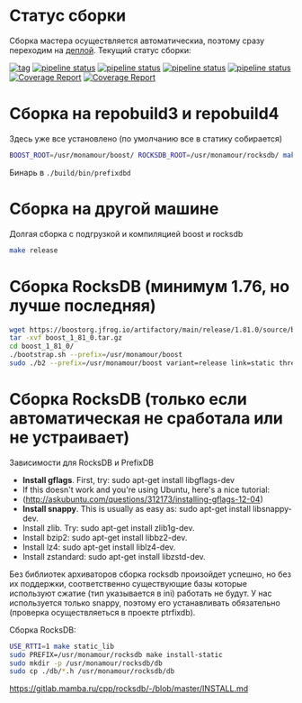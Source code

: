 # Статус сборки 

Сборка мастера осуществляется автоматическиa, поэтому сразу переходим на [деплой](deploy.md). Текущий статус сборки:

[![tag](https://img.shields.io/github/v/tag/mambaru/prefixdbd.svg?sort=semver)](https://github.com/mambaru/prefixdbd/tree/master)
[![pipeline status](https://gitlab.mamba.ru/cpp/prefixdbd/badges/master/pipeline.svg)](http://github.lan/cpp/prefixdbd/commits/master)
[![pipeline status](https://gitlab.mamba.ru/cpp/prefixdbd/badges/pre-release/pipeline.svg)](http://github.lan/cpp/prefixdbd/commits/master)
[![pipeline status](https://gitlab.mamba.ru/cpp/prefixdbd/badges/devel/pipeline.svg)](http://github.lan/cpp/prefixdbd/commits/devel)
[![pipeline status](https://gitlab.mamba.ru/cpp/prefixdbd/badges/wip-devel/pipeline.svg)](http://github.lan/cpp/prefixdbd/commits/wip-devel)
[![Coverage Report](https://gitlab.mamba.ru/cpp/prefixdbd/badges/pre-release/coverage.svg)](http://github.lan/cpp/prefixdbd/commits/master)
[![Coverage Report](https://gitlab.mamba.ru/cpp/wfc_prefixdb/badges/pre-release/coverage.svg)](http://github.lan/cpp/wfc_prefixdb/commits/master)

# Сборка на repobuild3 и repobuild4

Здесь уже все установлено (по умолчанию все в статику собирается)

```bash
BOOST_ROOT=/usr/monamour/boost/ ROCKSDB_ROOT=/usr/monamour/rocksdb/ make release ARGS=-j4
```

Бинарь в `./build/bin/prefixdbd`

# Сборка на другой машине 

Долгая сборка с подгрузкой и компиляцией boost и rocksdb

```bash
make release
```

# Сборка RocksDB (минимум 1.76, но лучше последняя)
```bash
wget https://boostorg.jfrog.io/artifactory/main/release/1.81.0/source/boost_1_81_0.tar.gz
tar -xvf boost_1_81_0.tar.gz
cd boost_1_81_0/
./bootstrap.sh --prefix=/usr/monamour/boost
sudo ./b2 --prefix=/usr/monamour/boost variant=release link=static threading=multi runtime-link=static install
```

# Сборка RocksDB (только если автоматическая не сработала или не устраивает)

Зависимости для RocksDB и PrefixDB
* **Install gflags**. First, try: sudo apt-get install libgflags-dev
* If this doesn't work and you're using Ubuntu, here's a nice tutorial:
* (http://askubuntu.com/questions/312173/installing-gflags-12-04)
* **Install snappy**. This is usually as easy as: sudo apt-get install libsnappy-dev.
* Install zlib. Try: sudo apt-get install zlib1g-dev.
* Install bzip2: sudo apt-get install libbz2-dev.
* Install lz4: sudo apt-get install liblz4-dev.
* Install zstandard: sudo apt-get install libzstd-dev.

Без библиотек архиваторов сборка rocksdb произойдет успешно, но без их поддержки, соответственно существующие базы которые используют сжатие (тип указывается в ini) работать не будут. У нас используется только snappy, поэтому его устанавливать обязательно (проверка осуществляеться в проекте ptrfixdb).   

Сборка RocksDB:
```bash
USE_RTTI=1 make static_lib
sudo PREFIX=/usr/monamour/rocksdb make install-static
sudo mkdir -p /usr/monamour/rocksdb/db
sudo cp ./db/*.h /usr/monamour/rocksdb/db
```

https://gitlab.mamba.ru/cpp/rocksdb/-/blob/master/INSTALL.md

